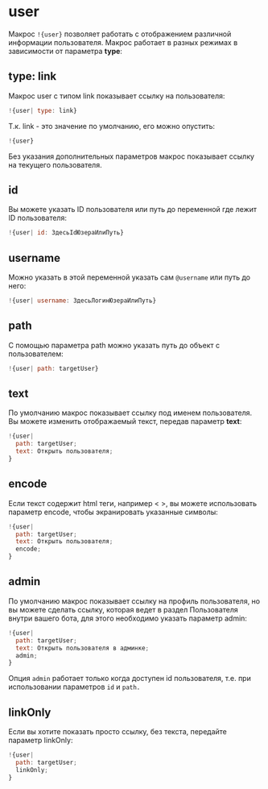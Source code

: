 # user
Макрос `!{user}` позволяет работать с отображением различной информации пользователя. Макрос работает в разных режимах в зависимости от параметра **type**:



## type: link

Макрос user с типом link показывает ссылку на пользователя:
```js 
!{user| type: link}
```

Т.к. link - это значение по умолчанию, его можно опустить:
```js 
!{user}
```

Без указания дополнительных параметров макрос показывает ссылку на текущего пользователя.
## id

Вы можете указать ID пользователя или путь до переменной где лежит ID пользователя:
```js 
!{user| id: ЗдесьIdЮзераИлиПуть}
```
## username

Можно указать в этой переменной указать сам `@username`  или путь до него:
```js 
!{user| username: ЗдесьЛогинЮзераИлиПуть}
```
## path

С помощью параметра path можно указать путь до объект с пользователем:
```js 
!{user| path: targetUser}
```
## text

По умолчанию макрос показывает ссылку под именем пользователя. Вы можете изменить отображаемый текст, передав параметр **text**:
```js 
!{user|
  path: targetUser;
  text: Открыть пользователя;
}
```
## encode

Если текст содержит html теги, например < >, вы можете использовать параметр encode, чтобы экранировать указанные символы:
```js 
!{user|
  path: targetUser;
  text: Открыть пользователя;
  encode; 
}
```


## admin

По умолчанию макрос показывает ссылку на профиль пользователя, но вы можете сделать ссылку, которая ведет в раздел Пользователя внутри вашего бота, для этого необходимо указать параметр admin:
```js 
!{user|
  path: targetUser;
  text: Открыть пользователя в админке;
  admin;
}
```

Опция `admin` работает только когда доступен id пользователя, т.е. при использовании параметров `id` и `path.`
## linkOnly

Если вы хотите показать просто ссылку, без текста, передайте параметр linkOnly:
```js 
!{user|
  path: targetUser;
  linkOnly;
}
```
